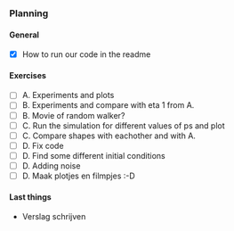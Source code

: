 ### Planning
#### General
* [x] How to run our code in the readme

#### Exercises
* [ ] A. Experiments and plots
* [ ] B. Experiments and compare with eta 1 from A.
* [ ] B. Movie of random walker?
* [ ] C. Run the simulation for different values of ps and plot
* [ ] C. Compare shapes with eachother and with A.
* [ ] D. Fix code
* [ ] D. Find some different initial conditions
* [ ] D. Adding noise
* [ ] D. Maak plotjes en filmpjes :-D

#### Last things
* Verslag schrijven

